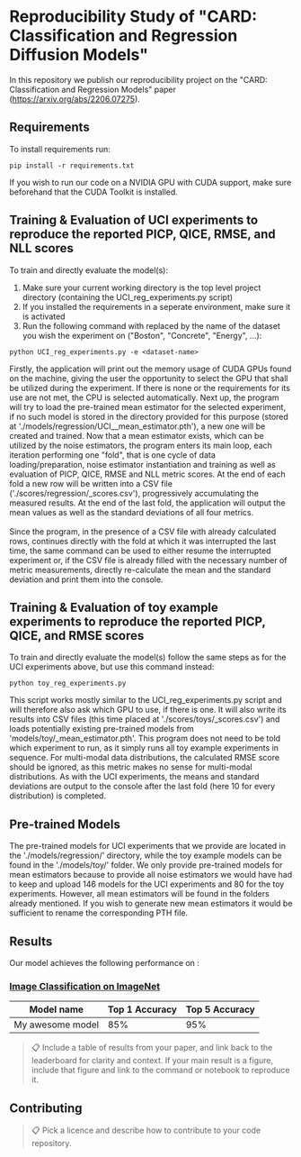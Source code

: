# Reproducibility Study of "CARD: Classification and Regression Diffusion Models"

In this repository we publish our reproducibility project on the "CARD: Classification and Regression Models" paper (https://arxiv.org/abs/2206.07275).

## Requirements

To install requirements run:

```setup
pip install -r requirements.txt
```

If you wish to run our code on a NVIDIA GPU with CUDA support, make sure beforehand that the CUDA Toolkit is installed.

## Training & Evaluation of UCI experiments to reproduce the reported PICP, QICE, RMSE, and NLL scores

To train and directly evaluate the model(s):
1. Make sure your current working directory is the top level project directory (containing the UCI_reg_experiments.py script)
2. If you installed the requirements in a seperate environment, make sure it is activated
3. Run the following command with <dataset-name> replaced by the name of the dataset you wish the experiment on ("Boston", "Concrete", "Energy", ...):

```train-and-eval-uci
python UCI_reg_experiments.py -e <dataset-name>
```

Firstly, the application will print out the memory usage of CUDA GPUs found on the machine, giving the user the opportunity to select the GPU that shall be utilized during the experiment. If there is none or the requirements for its use are not met, the CPU is selected automatically. Next up, the program will try to load the pre-trained mean estimator for the selected experiment, if no such model is stored in the directory provided for this purpose (stored at './models/regression/UCI_<dataset-name>_mean_estimator.pth'), a new one will be created and trained. Now that a mean estimator exists, which can be utilized by the noise estimators, the program enters its main loop, each iteration performing one "fold", that is one cycle of data loading/preparation, noise estimator instantiation and training as well as evaluation of PICP, QICE, RMSE and NLL metric scores. At the end of each fold a new row will be written into a CSV file ('./scores/regression/<dataset-name>_scores.csv'), progressively accumulating the measured results. At the end of the last fold, the application will output the mean values as well as the standard deviations of all four metrics.<br/>
<br/>
Since the program, in the presence of a CSV file with already calculated rows, continues directly with the fold at which it was interrupted the last time, the same command can be used to either resume the interrupted experiment or, if the CSV file is already filled with the necessary number of metric measurements, directly re-calculate the mean and the standard deviation and print them into the console.

## Training & Evaluation of toy example experiments to reproduce the reported PICP, QICE, and RMSE scores

To train and directly evaluate the model(s) follow the same steps as for the UCI experiments above, but use this command instead:

```train-and-eval_toy
python toy_reg_experiments.py
```

This script works mostly similar to the UCI_reg_experiments.py script and will therefore also ask which GPU to use, if there is one. It will also write its results into CSV files (this time placed at './scores/toys/<distribution-name>_scores.csv') and loads potentially existing pre-trained models from 'models/toy/<distribution-name>_mean_estimator.pth'. This program does not need to be told which experiment to run, as it simply runs all toy example experiments in sequence. For multi-modal data distributions, the calculated RMSE score should be ignored, as this metric makes no sense for multi-modal distributions. As with the UCI experiments, the means and standard deviations are output to the console after the last fold (here 10 for every distribution) is completed.

## Pre-trained Models

The pre-trained models for UCI experiments that we provide are located in the './models/regression/' directory, while the toy example models can be found in the './models/toy/' folder.
We only provide pre-trained models for mean estimators because to provide all noise estimators we would have had to keep and upload 146 models for the UCI experiments and 80 for the toy experiments.
However, all mean estimators will be found in the folders already mentioned.
If you wish to generate new mean estimators it would be sufficient to rename the corresponding PTH file.

## Results

Our model achieves the following performance on :

### [Image Classification on ImageNet](https://paperswithcode.com/sota/image-classification-on-imagenet)

| Model name         | Top 1 Accuracy  | Top 5 Accuracy |
| ------------------ |---------------- | -------------- |
| My awesome model   |     85%         |      95%       |

>📋  Include a table of results from your paper, and link back to the leaderboard for clarity and context. If your main result is a figure, include that figure and link to the command or notebook to reproduce it. 


## Contributing

>📋  Pick a licence and describe how to contribute to your code repository. 
